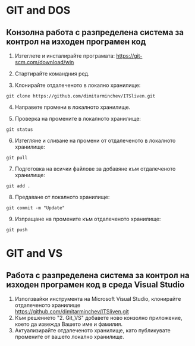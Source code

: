 # GIT and DOS
## Конзолна работа с разпределена система за контрол на изходен програмен код

1. Изтеглете и инсталирайте програмата:
https://git-scm.com/download/win

2. Стартирайте командния ред.

3. Клонирайте отдалеченото в локално хранилище:
```
git clone https://github.com/dimitarminchev/ITSliven.git
```
4. Направете промени в локалното хранилище.

5. Проверка на промените в локалното хранилище:
```
git status
```
6. Изтегляне и сливане на промени от отдалеченото в локалното хранилище:
```
git pull
```
7. Подготовка на всички файлове за добавяне към отдалеченото хранилище:
```
git add .
```
8. Предаване от локалното хранилище:
```
git commit -m "Update"
```
9. Изпращане на промените към отдалеченото хранилище:
```
git push
```

# GIT and VS
## Работа с разпределена система за контрол на изходен програмен код в среда Visual Studio
1. Използвайки инструмента на Microsoft Visual Studio, клонирайте отдалеченото хранилище https://github.com/dimitarminchev/ITSliven.git 
2. Към решението "2. Git_VS" добавете ново конзолно приложение, което да извежда Вашето име и фамилия.
3. Актуализирайте отдалеченото хранилище, като публикувате промените от вашето локално хранилище.
